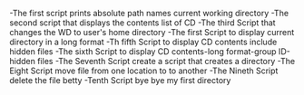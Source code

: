 -The first script prints absolute path names current working directory
-The second script that displays the contents list of CD
-The third Script that changes the WD to user's home directory
-The first Script to display current directory in a long format
-Th fifth Script to display CD contents include hidden files
-The sixth Script to display CD contents-long format-group ID-hidden files
-The Seventh Script create a script that creates a directory
-The Eight Script move file from one location to to another
-The Nineth Script delete the file betty
-Tenth Script bye bye my first directory

